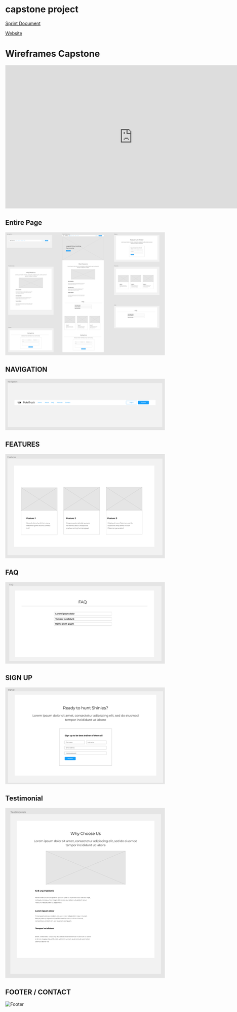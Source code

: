 # capstone project

[Sprint Document](https://docs.google.com/document/d/1IxRpNGvbM4Nlj_5hlvuj5SYJhyylD2zGQAh6OmjOIKs/edit?usp=sharing)

[Website](http://nyein-aung.com/spd1.2/)

# Wireframes Capstone

<html>
<iframe 
style="border: 1px solid rgba(0, 0, 0, 0.1);" 
width="800" 
height="450" 
src="https://www.figma.com/embed?embed_host=share&url=https%3A%2F%2Fwww.figma.com%2Ffile%2FDVtAX05o53YF90t0J6NgT8%2FPokeTrack" 
allowfullscreen></iframe>
</html>

## Entire Page

![Entire Page](./wireframes/Full_Wireframe.png)

## NAVIGATION

![Navigation](./wireframes/PokeTrack_Navigation.png)

## FEATURES

![Features](./wireframes/PokeTrack_Features.png)

## FAQ

![FAQ](./wireframes/PokeTrack_FAQ.png)

## SIGN UP

![SIGNUP](./wireframes/PokeTrack_Signup.png)

## Testimonial

![testemonial](./wireframes/PokeTrack_Testimonials.png)

## FOOTER / CONTACT

![Footer](spd1.2/wireframes/PokeTrack_Footer.png)